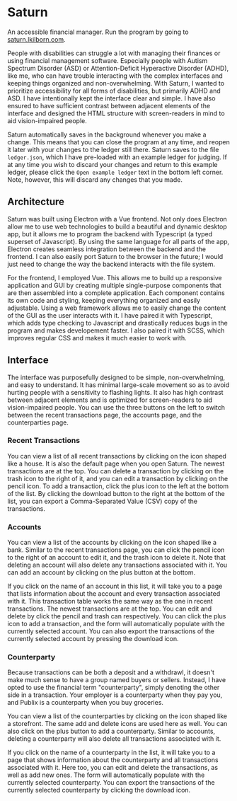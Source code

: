 # Saturn
An accessible financial manager. Run the program by going to [saturn.lkilborn.com](https://saturn.lkilborn.com/).

People with disabilities can struggle a lot with managing their finances or using financial management software. Especially people with Autism Spectrum Disorder (ASD) or Attention-Deficit Hyperactive Disorder (ADHD), like me, who can have trouble interacting with the complex interfaces and keeping things organized and non-overwhelming. With Saturn, I wanted to prioritize accessibility for all forms of disabilities, but primarily ADHD and ASD. I have intentionally kept the interface clear and simple. I have also ensured to have sufficient contrast between adjacent elements of the interface and designed the HTML structure with screen-readers in mind to aid vision-impaired people.

Saturn automatically saves in the background whenever you make a change. This means that you can close the program at any time, and reopen it later with your changes to the ledger still there. Saturn saves to the file `ledger.json`, which I have pre-loaded with an example ledger for judging. If at any time you wish to discard your changes and return to this example ledger, please click the `Open example ledger` text in the bottom left corner. Note, however, this will discard any changes that you made.

## Architecture

Saturn was built using Electron with a Vue frontend. Not only does Electron allow me to use web technologies to build a beautiful and dynamic desktop app, but it allows me to program the backend with Typescript (a typed superset of Javascript). By using the same language for all parts of the app, Electron creates seamless integration between the backend and the frontend. I can also easily port Saturn to the browser in the future; I would just need to change the way the backend interacts with the file system.

For the frontend, I employed Vue. This allows me to build up a responsive application and GUI by creating multiple single-purpose components that are then assembled into a complete application. Each component contains its own code and styling, keeping everything organized and easily adjustable. Using a web framework allows me to easily change the content of the GUI as the user interacts with it. I have paired it with Typescript, which adds type checking to Javascript and drastically reduces bugs in the program and makes developement faster. I also paired it with SCSS, which improves regular CSS and makes it much easier to work with.

## Interface

The interface was purposefully designed to be simple, non-overwhelming, and easy to understand. It has minimal large-scale movement so as to avoid hurting people with a sensitivity to flashing lights. It also has high contrast between adjacent elements and is optimized for screen-readers to aid vision-impaired people. You can use the three buttons on the left to switch between the recent transactions page, the accounts page, and the counterparties page.

### Recent Transactions

You can view a list of all recent transactions by clicking on the icon shaped like a house. It is also the default page when you open Saturn. The newest transactions are at the top. You can delete a transaction by clicking on the trash icon to the right of it, and you can edit a transaction by clicking on the pencil icon. To add a transaction, click the plus icon to the left at the bottom of the list. By clicking the download button to the right at the bottom of the list, you can export a Comma-Separated Value (CSV) copy of the transactions.

### Accounts

You can view a list of the accounts by clicking on the icon shaped like a bank. Similar to the recent transactions page, you can click the pencil icon to the right of an account to edit it, and the trash icon to delete it. Note that deleting an account will also delete any transactions associated with it. You can add an account by clicking on the plus button at the bottom.

If you click on the name of an account in this list, it will take you to a page that lists information about the account and every transaction associated with it. This transaction table works the same way as the one in recent transactions. The newest transactions are at the top. You can edit and delete by click the pencil and trash can respectively. You can click the plus icon to add a transaction, and the form will automatically populate with the currently selected account. You can also export the transactions of the currently selected account by pressing the download icon.

### Counterparty

Because transactions can be both a deposit and a withdrawl, it doesn't make much sense to have a group named buyers or sellers. Instead, I have opted to use the financial term "counterparty", simply denoting the other side in a transaction. Your employer is a counterparty when they pay you, and Publix is a counterparty when you buy groceries.

You can view a list of the counterparties by clicking on the icon shaped like a storefront. The same add and delete icons are used here as well. You can also click on the plus button to add a counterparty. Similar to accounts, deleting a counterparty will also delete all transactions associated with it.

If you click on the name of a counterparty in the list, it will take you to a page that shows information about the counterparty and all transactions associated with it. Here too, you can edit and delete the transactions, as well as add new ones. The form will automatically populate with the currently selected counterparty. You can export the transactions of the currently selected counterparty by clicking the download icon.
